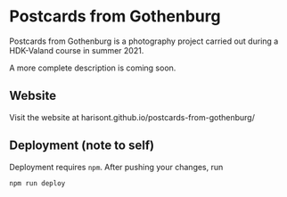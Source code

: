# Postcards from Gothenburg
Postcards from Gothenburg is a photography project carried out during a 
HDK-Valand course in summer 2021.

A more complete description is coming soon.

## Website
Visit the website at harisont.github.io/postcards-from-gothenburg/

## Deployment (note to self)
Deployment requires `npm`. 
After pushing your changes, run

```
npm run deploy
```